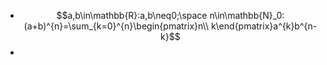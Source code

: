 - $$a,b\in\mathbb{R}:a,b\neq0;\space n\in\mathbb{N}_0:(a+b)^{n}=\sum_{k=0}^{n}\begin{pmatrix}n\\ k\end{pmatrix}a^{k}b^{n-k}$$
-